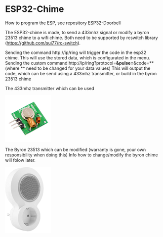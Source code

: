 # ESP32-Chime

How to program the ESP, see repository ESP32-Doorbell

The ESP32-chime is made, to send a 433mhz signal or modify a byron 23513 chime to a wifi chime.
Both need to be supported by rcswitch library (https://github.com/sui77/rc-switch).

Sending the command http://ip/ring will trigger the code in the esp32 chime. This will use the stored data, which is configurated in the menu.
Sending the custom command http://ip/ring?protocol=**&pulse=**&code=** (where ** need to be changed for your data values)
This will output the code, which can be send using a 433mhz transmitter, or build in the byron 23513 chime

The 433mhz transmitter which can be used

<img src="assets/Readme_home_pictures/433Mhz-RF-Wireless-transmitter.jpg" width="150" >

The Byron 23513 which can be modified (warranty is gone, your own responsibility when doing this)
Info how to change/modify the byron chime will folow later.

<img src="assets/Readme_home_pictures/byron_dby-23513.jpg" width="150" >
